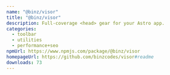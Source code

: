 ```yaml
---
name: "@binz/visor"
title: "@binz/visor"
description: Full-coverage <head> gear for your Astro app.
categories:
  - toolbar
  - utilities
  - performance+seo
npmUrl: https://www.npmjs.com/package/@binz/visor
homepageUrl: https://github.com/binzcodes/visor#readme
downloads: 73
---
```

